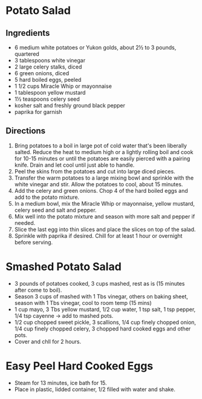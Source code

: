 # Potato Salad

## Ingredients
* 6 medium white potatoes or Yukon golds, about 2½ to 3 pounds, quartered
* 3 tablespoons white vinegar
* 2 large celery stalks, diced
* 6 green onions, diced
* 5 hard boiled eggs, peeled
* 1 1/2 cups Miracle Whip or mayonnaise
* 1 tablespoon yellow mustard
* 1½ teaspoons celery seed
* kosher salt and freshly ground black pepper
* paprika for garnish

## Directions
1. Bring potatoes to a boil in large pot of cold water that's been liberally salted. Reduce the heat to medium high or a lightly rolling boil and cook for 10-15 minutes or until the potatoes are easily pierced with a pairing knife. Drain and let cool until just able to handle.
2. Peel the skins from the potatoes and cut into large diced pieces.
3. Transfer the warm potatoes to a large mixing bowl and sprinkle with the white vinegar and stir. Allow the potatoes to cool, about 15 minutes.
4. Add the celery and green onions. Chop 4 of the hard boiled eggs and add to the potato mixture.
5. In a medium bowl, mix the Miracle Whip or mayonnaise, yellow mustard, celery seed and salt and pepper.
6. Mix well into the potato mixture and season with more salt and pepper if needed.
7. Slice the last egg into thin slices and place the slices on top of the salad.
8. Sprinkle with paprika if desired. Chill for at least 1 hour or overnight before serving.

# Smashed Potato Salad
* 3 pounds of potatoes cooked, 3 cups mashed, rest as is (15 minutes after come to boil).
* Season 3 cups of mashed with 1 Tbs vinegar, others on baking sheet, season with 1 Tbs vinegar, cool to room temp (15 mins)
* 1 cup mayo, 3 Tbs yellow mustard, 1/2 cup water, 1 tsp salt, 1 tsp pepper, 1/4 tsp cayenne -> add to mashed pots.
* 1/2 cup chopped sweet pickle, 3 scallions, 1/4 cup finely chopped onion, 1/4 cup finely chopped celery, 3 chopped hard cooked eggs and other pots.
* Cover and chll for 2 hours.

# Easy Peel Hard Cooked Eggs
* Steam for 13 minutes, ice bath for 15.
* Place in plastic, lidded container, 1/2 filled with water and shake.
